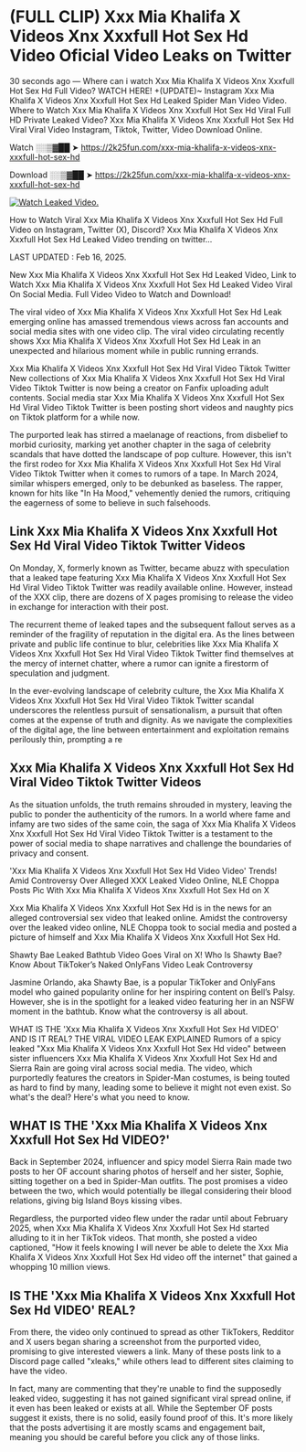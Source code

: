 # (FULL CLIP) Xxx Mia Khalifa X Videos Xnx Xxxfull Hot Sex Hd Video Oficial Video Leaks on Twitter

30 seconds ago — Where can i watch Xxx Mia Khalifa X Videos Xnx Xxxfull Hot Sex Hd Full Video? WATCH HERE! +(UPDATE)~ Instagram Xxx Mia Khalifa X Videos Xnx Xxxfull Hot Sex Hd Leaked Spider Man Video Video. Where to Watch Xxx Mia Khalifa X Videos Xnx Xxxfull Hot Sex Hd Viral Full HD Private Leaked Video? Xxx Mia Khalifa X Videos Xnx Xxxfull Hot Sex Hd Viral Viral Video Instagram, Tiktok, Twitter, Video Download Online.

Watch ░░▒▓██ ➤ https://2k25fun.com/xxx-mia-khalifa-x-videos-xnx-xxxfull-hot-sex-hd

Download ░░▒▓██ ➤ https://2k25fun.com/xxx-mia-khalifa-x-videos-xnx-xxxfull-hot-sex-hd

[![Watch Leaked Video.](https://miro.medium.com/v2/resize:fit:828/format:webp/1*cilzJN44JGOrTw9NJCrNHA.gif "Watch Leaked Video")](https://2k25fun.com/xxx-mia-khalifa-x-videos-xnx-xxxfull-hot-sex-hd)

How to Watch Viral Xxx Mia Khalifa X Videos Xnx Xxxfull Hot Sex Hd Full Video on Instagram, Twitter (X), Discord? Xxx Mia Khalifa X Videos Xnx Xxxfull Hot Sex Hd Leaked Video trending on twitter...

LAST UPDATED : Feb 16, 2025.

New Xxx Mia Khalifa X Videos Xnx Xxxfull Hot Sex Hd Leaked Video, Link to Watch Xxx Mia Khalifa X Videos Xnx Xxxfull Hot Sex Hd Leaked Video Viral On Social Media. Full Video Video to Watch and Download!

The viral video of Xxx Mia Khalifa X Videos Xnx Xxxfull Hot Sex Hd Leak emerging online has amassed tremendous views across fan accounts and social media sites with one video clip. The viral video circulating recently shows Xxx Mia Khalifa X Videos Xnx Xxxfull Hot Sex Hd Leak in an unexpected and hilarious moment while in public running errands.

Xxx Mia Khalifa X Videos Xnx Xxxfull Hot Sex Hd Viral Video Tiktok Twitter New collections of Xxx Mia Khalifa X Videos Xnx Xxxfull Hot Sex Hd Viral Video Tiktok Twitter is now being a creator on Fanfix uploading adult contents. Social media star Xxx Mia Khalifa X Videos Xnx Xxxfull Hot Sex Hd Viral Video Tiktok Twitter is been posting short videos and naughty pics on Tiktok platform for a while now.

The purported leak has stirred a maelanage of reactions, from disbelief to morbid curiosity, marking yet another chapter in the saga of celebrity scandals that have dotted the landscape of pop culture. However, this isn't the first rodeo for Xxx Mia Khalifa X Videos Xnx Xxxfull Hot Sex Hd Viral Video Tiktok Twitter when it comes to rumors of a tape. In March 2024, similar whispers emerged, only to be debunked as baseless. The rapper, known for hits like "In Ha Mood," vehemently denied the rumors, critiquing the eagerness of some to believe in such falsehoods.

## Link Xxx Mia Khalifa X Videos Xnx Xxxfull Hot Sex Hd Viral Video Tiktok Twitter Videos

On Monday, X, formerly known as Twitter, became abuzz with speculation that a leaked tape featuring Xxx Mia Khalifa X Videos Xnx Xxxfull Hot Sex Hd Viral Video Tiktok Twitter was readily available online. However, instead of the XXX clip, there are dozens of X pages promising to release the video in exchange for interaction with their post.

The recurrent theme of leaked tapes and the subsequent fallout serves as a reminder of the fragility of reputation in the digital era. As the lines between private and public life continue to blur, celebrities like Xxx Mia Khalifa X Videos Xnx Xxxfull Hot Sex Hd Viral Video Tiktok Twitter find themselves at the mercy of internet chatter, where a rumor can ignite a firestorm of speculation and judgment.

In the ever-evolving landscape of celebrity culture, the Xxx Mia Khalifa X Videos Xnx Xxxfull Hot Sex Hd Viral Video Tiktok Twitter scandal underscores the relentless pursuit of sensationalism, a pursuit that often comes at the expense of truth and dignity. As we navigate the complexities of the digital age, the line between entertainment and exploitation remains perilously thin, prompting a re

##  Xxx Mia Khalifa X Videos Xnx Xxxfull Hot Sex Hd Viral Video Tiktok Twitter Videos

As the situation unfolds, the truth remains shrouded in mystery, leaving the public to ponder the authenticity of the rumors. In a world where fame and infamy are two sides of the same coin, the saga of Xxx Mia Khalifa X Videos Xnx Xxxfull Hot Sex Hd Viral Video Tiktok Twitter is a testament to the power of social media to shape narratives and challenge the boundaries of privacy and consent.

'Xxx Mia Khalifa X Videos Xnx Xxxfull Hot Sex Hd Video Video' Trends! Amid Controversy Over Alleged XXX Leaked Video Online, NLE Choppa Posts Pic With Xxx Mia Khalifa X Videos Xnx Xxxfull Hot Sex Hd on X

Xxx Mia Khalifa X Videos Xnx Xxxfull Hot Sex Hd is in the news for an alleged controversial sex video that leaked online. Amidst the controversy over the leaked video online, NLE Choppa took to social media and posted a picture of himself and Xxx Mia Khalifa X Videos Xnx Xxxfull Hot Sex Hd.

Shawty Bae Leaked Bathtub Video Goes Viral on X! Who Is Shawty Bae? Know About TikToker’s Naked OnlyFans Video Leak Controversy

Jasmine Orlando, aka Shawty Bae, is a popular TikToker and OnlyFans model who gained popularity online for her inspiring content on Bell’s Palsy. However, she is in the spotlight for a leaked video featuring her in an NSFW moment in the bathtub. Know what the controversy is all about.

WHAT IS THE 'Xxx Mia Khalifa X Videos Xnx Xxxfull Hot Sex Hd VIDEO' AND IS IT REAL? THE VIRAL VIDEO LEAK EXPLAINED Rumors of a spicy leaked "Xxx Mia Khalifa X Videos Xnx Xxxfull Hot Sex Hd video" between sister influencers Xxx Mia Khalifa X Videos Xnx Xxxfull Hot Sex Hd and Sierra Rain are going viral across social media. The video, which purportedly features the creators in Spider-Man costumes, is being touted as hard to find by many, leading some to believe it might not even exist. So what's the deal? Here's what you need to know.

## WHAT IS THE 'Xxx Mia Khalifa X Videos Xnx Xxxfull Hot Sex Hd VIDEO?'

Back in September 2024, influencer and spicy model Sierra Rain made two posts to her OF account sharing photos of herself and her sister, Sophie, sitting together on a bed in Spider-Man outfits. The post promises a video between the two, which would potentially be illegal considering their blood relations, giving big Island Boys kissing vibes.

Regardless, the purported video flew under the radar until about February 2025, when Xxx Mia Khalifa X Videos Xnx Xxxfull Hot Sex Hd started alluding to it in her TikTok videos. That month, she posted a video captioned, "How it feels knowing I will never be able to delete the Xxx Mia Khalifa X Videos Xnx Xxxfull Hot Sex Hd video off the internet" that gained a whopping 10 million views.

## IS THE 'Xxx Mia Khalifa X Videos Xnx Xxxfull Hot Sex Hd VIDEO' REAL?

From there, the video only continued to spread as other TikTokers, Redditor and X users began sharing a screenshot from the purported video, promising to give interested viewers a link. Many of these posts link to a Discord page called "xleaks," while others lead to different sites claiming to have the video.

In fact, many are commenting that they're unable to find the supposedly leaked video, suggesting it has not gained significant viral spread online, if it even has been leaked or exists at all. While the September OF posts suggest it exists, there is no solid, easily found proof of this. It's more likely that the posts advertising it are mostly scams and engagement bait, meaning you should be careful before you click any of those links.